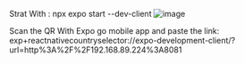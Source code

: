 Strat With :
npx expo start --dev-client
![image](https://github.com/rinki-das/ReactNativeCountrySelector/assets/101658911/481335f8-26b8-4c31-9ee5-5750fe676c67)

Scan the QR With Expo go mobile app and paste the link:
exp+reactnativecountryselector://expo-development-client/?url=http%3A%2F%2F192.168.89.224%3A8081



